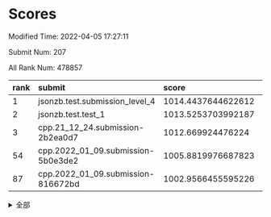 # Scores

Modified Time: 2022-04-05 17:27:11

Submit Num: 207

All Rank Num: 478857

| rank |               submit               |       score        |       sigma        | pk_num |
| :--- | :--------------------------------- | :----------------- | :----------------- | :----- |
| 1    | jsonzb.test.submission_level_4     | 1014.4437644622612 | 0.830481218705188  | 9251   |
| 2    | jsonzb.test.test_1                 | 1013.5253703992187 | 0.804834460276924  | 9251   |
| 3    | cpp.21_12_24.submission-2b2ea0d7   | 1012.669924476224  | 0.794327994884441  | 9254   |
| 54   | cpp.2022_01_09.submission-5b0e3de2 | 1005.8819976687823 | 0.7259792212358651 | 9250   |
| 87   | cpp.2022_01_09.submission-816672bd | 1002.9566455595226 | 0.7126516617471313 | 9251   |


<details>
<summary>全部</summary>

| rank |                 submit                 |       score        |       sigma        | pk_num |
| :--- | :------------------------------------- | :----------------- | :----------------- | :----- |
| 1    | jsonzb.test.submission_level_4         | 1014.4437644622612 | 0.830481218705188  | 9251   |
| 2    | jsonzb.test.test_1                     | 1013.5253703992187 | 0.804834460276924  | 9251   |
| 3    | cpp.21_12_24.submission-2b2ea0d7       | 1012.669924476224  | 0.794327994884441  | 9254   |
| 4    | gobigger.level_3.submission_level_3_21 | 1011.9649339361963 | 0.7764660243805082 | 9251   |
| 5    | gobigger.level_3.submission_level_3_10 | 1011.9203317537927 | 0.7679705689905587 | 9254   |
| 6    | gobigger.level_3.submission_level_3_36 | 1011.6742609278089 | 0.7776525286942051 | 9253   |
| 7    | gobigger.level_3.submission_level_3_8  | 1011.6261954530968 | 0.7625050337818081 | 9249   |
| 8    | gobigger.level_3.submission_level_3_2  | 1011.5515824950058 | 0.7660870872598502 | 9249   |
| 9    | gobigger.level_3.submission_level_3_39 | 1011.370392946023  | 0.7677502321486932 | 9255   |
| 10   | gobigger.level_3.submission_level_3_12 | 1011.177459576396  | 0.7697007081751708 | 9258   |
| 11   | gobigger.level_3.submission_level_3_19 | 1011.1255399460089 | 0.7439335787342858 | 9259   |
| 12   | gobigger.level_3.submission_level_3_7  | 1011.0543323775726 | 0.789420510557204  | 9250   |
| 13   | gobigger.level_3.submission_level_3_22 | 1010.9470431089733 | 0.7682434705488657 | 9253   |
| 14   | gobigger.level_3.submission_level_3_13 | 1010.8160466317969 | 0.7751071563689704 | 9252   |
| 15   | gobigger.level_3.submission_level_3_49 | 1010.7402343987549 | 0.7694581812209634 | 9255   |
| 16   | gobigger.level_3.submission_level_3_3  | 1010.7331651913249 | 0.7514166307142084 | 9253   |
| 17   | gobigger.level_3.submission_level_3_18 | 1010.6701648502006 | 0.7769650412772855 | 9257   |
| 18   | gobigger.level_3.submission_level_3_38 | 1010.657858656965  | 0.757991039347418  | 9250   |
| 19   | gobigger.level_3.submission_level_3_43 | 1010.6547123063099 | 0.7757151509159466 | 9254   |
| 20   | gobigger.level_3.submission_level_3_40 | 1010.6252877020703 | 0.7785514624302531 | 9259   |
| 21   | gobigger.level_3.submission_level_3_28 | 1010.6206164884426 | 0.7684418599357735 | 9253   |
| 22   | gobigger.level_3.submission_level_3_5  | 1010.4043878643708 | 0.7710005426969536 | 9249   |
| 23   | gobigger.level_3.submission_level_3_17 | 1010.393216662107  | 0.7445148176486363 | 9255   |
| 24   | gobigger.level_3.submission_level_3_20 | 1010.3669967213001 | 0.7605850070771192 | 9259   |
| 25   | gobigger.level_3.submission_level_3_16 | 1010.3558779945522 | 0.758426130395231  | 9250   |
| 26   | gobigger.level_3.submission_level_3_4  | 1010.3410902810182 | 0.7719624021808067 | 9261   |
| 27   | gobigger.level_3.submission_level_3_48 | 1010.3284752925492 | 0.7653187708281753 | 9255   |
| 28   | gobigger.level_3.submission_level_3_11 | 1010.2781774067323 | 0.7504849209928675 | 9254   |
| 29   | gobigger.level_3.submission_level_3_41 | 1010.1457126538854 | 0.7648115061185156 | 9256   |
| 30   | gobigger.level_3.submission_level_3_46 | 1010.1287081488919 | 0.7584318917308651 | 9250   |
| 31   | gobigger.level_3.submission_level_3_25 | 1010.0743802101282 | 0.7578399907123481 | 9255   |
| 32   | gobigger.level_3.submission_level_3_35 | 1010.0498724468181 | 0.7603919207868202 | 9252   |
| 33   | gobigger.level_3.submission_level_3_14 | 1010.0281440719359 | 0.7583297656296302 | 9249   |
| 34   | gobigger.level_3.submission_level_3_37 | 1010.0136237046145 | 0.7647306967599381 | 9249   |
| 35   | gobigger.level_3.submission_level_3_26 | 1009.9754782499163 | 0.7576510307721758 | 9249   |
| 36   | gobigger.level_3.submission_level_3_47 | 1009.8113380506569 | 0.7777763734591406 | 9253   |
| 37   | gobigger.level_3.submission_level_3_27 | 1009.6764176024227 | 0.7734668956035723 | 9251   |
| 38   | gobigger.level_3.submission_level_3_29 | 1009.304655328291  | 0.7731061500215188 | 9250   |
| 39   | gobigger.level_3.submission_level_3_31 | 1009.2076503331209 | 0.7428501946649421 | 9255   |
| 40   | gobigger.level_3.submission_level_3_23 | 1009.2068608197859 | 0.7505911372100483 | 9257   |
| 41   | gobigger.level_3.submission_level_3_45 | 1009.1361951957881 | 0.7342673759090964 | 9254   |
| 42   | gobigger.level_3.submission_level_3_24 | 1008.8903503856354 | 0.7488077040450384 | 9258   |
| 43   | gobigger.level_3.submission_level_3_1  | 1008.6911563850153 | 0.7484453609832398 | 9253   |
| 44   | gobigger.level_3.submission_level_3_15 | 1008.6613704053502 | 0.7426670507686116 | 9250   |
| 45   | gobigger.level_3.submission_level_3_0  | 1008.6456918203561 | 0.7580935957066284 | 9258   |
| 46   | gobigger.level_3.submission_level_3_30 | 1008.5709983051163 | 0.732856886789012  | 9252   |
| 47   | gobigger.level_3.submission_level_3_44 | 1008.5483071437046 | 0.7367245726286937 | 9253   |
| 48   | gobigger.level_3.submission_level_3_9  | 1008.5466457392145 | 0.7375699824141939 | 9253   |
| 49   | gobigger.level_3.submission_level_3_42 | 1008.3939133729021 | 0.7573345986230824 | 9255   |
| 50   | gobigger.level_3.submission_level_3_34 | 1008.3878624124287 | 0.7534944754360018 | 9254   |
| 51   | gobigger.level_3.submission_level_3_32 | 1008.3297752245649 | 0.7416588257207201 | 9253   |
| 52   | gobigger.level_3.submission_level_3_6  | 1008.3184044427004 | 0.7294559505502476 | 9257   |
| 53   | gobigger.level_3.submission_level_3_33 | 1008.102701144973  | 0.7458860811412893 | 9247   |
| 54   | cpp.2022_01_09.submission-5b0e3de2     | 1005.8819976687823 | 0.7259792212358651 | 9250   |
| 55   | gobigger.level_1.submission_level_1_42 | 1005.1916872428944 | 0.7241422870047179 | 9256   |
| 56   | gobigger.level_1.submission_level_1_26 | 1004.7913978309873 | 0.7191036273165877 | 9256   |
| 57   | gobigger.level_1.submission_level_1_40 | 1004.4873246443515 | 0.7081543152298616 | 9255   |
| 58   | gobigger.level_1.submission_level_1_32 | 1004.2546066477449 | 0.7216571564767049 | 9254   |
| 59   | gobigger.level_1.submission_level_1_22 | 1004.2172392349509 | 0.7240966391552676 | 9252   |
| 60   | gobigger.level_1.submission_level_1_3  | 1004.1845728272302 | 0.7202932160659048 | 9251   |
| 61   | gobigger.level_1.submission_level_1_45 | 1004.1447933343823 | 0.715954941191166  | 9251   |
| 62   | gobigger.level_1.submission_level_1_33 | 1004.0119017514437 | 0.714533403358807  | 9254   |
| 63   | gobigger.level_1.submission_level_1_36 | 1003.884871100868  | 0.7112463098556592 | 9259   |
| 64   | gobigger.level_1.submission_level_1_43 | 1003.8260736149206 | 0.7131070878146467 | 9251   |
| 65   | gobigger.level_1.submission_level_1_17 | 1003.8168669060443 | 0.7121378041188833 | 9255   |
| 66   | gobigger.level_1.submission_level_1_2  | 1003.7277765316641 | 0.7257847571899342 | 9253   |
| 67   | gobigger.level_1.submission_level_1_46 | 1003.7203910013155 | 0.7131879022859474 | 9257   |
| 68   | gobigger.level_1.submission_level_1_34 | 1003.7146863933419 | 0.7252431577997023 | 9257   |
| 69   | gobigger.level_1.submission_level_1_13 | 1003.5960698849859 | 0.7248628265634011 | 9255   |
| 70   | gobigger.level_1.submission_level_1_7  | 1003.5853514916413 | 0.7128833166801816 | 9255   |
| 71   | gobigger.level_1.submission_level_1_20 | 1003.5535562597614 | 0.7132675319275843 | 9255   |
| 72   | gobigger.level_1.submission_level_1_28 | 1003.5313922269553 | 0.7129577952577967 | 9250   |
| 73   | gobigger.level_1.submission_level_1_35 | 1003.510782945529  | 0.7081883474659348 | 9251   |
| 74   | gobigger.level_1.submission_level_1_39 | 1003.5050931534354 | 0.7317264452936078 | 9256   |
| 75   | gobigger.level_1.submission_level_1_24 | 1003.399411615796  | 0.7171530760213224 | 9255   |
| 76   | gobigger.level_1.submission_level_1_16 | 1003.2357514580785 | 0.7232912538438607 | 9257   |
| 77   | gobigger.level_1.submission_level_1_23 | 1003.1765287864091 | 0.7174911998487878 | 9252   |
| 78   | gobigger.level_1.submission_level_1_37 | 1003.1615883642253 | 0.7062232358119227 | 9253   |
| 79   | gobigger.level_1.submission_level_1_6  | 1003.1497732802172 | 0.7183125190764478 | 9252   |
| 80   | gobigger.level_1.submission_level_1_25 | 1003.1412516985151 | 0.714378968723162  | 9249   |
| 81   | gobigger.level_1.submission_level_1_0  | 1003.1237184980166 | 0.7159720841782943 | 9250   |
| 82   | gobigger.level_1.submission_level_1_38 | 1003.1231929809242 | 0.7058468712795434 | 9254   |
| 83   | gobigger.level_1.submission_level_1_48 | 1003.0919369811811 | 0.7092113536950123 | 9251   |
| 84   | gobigger.level_1.submission_level_1_47 | 1003.0132222690667 | 0.7198837752356124 | 9252   |
| 85   | gobigger.level_1.submission_level_1_4  | 1003.0127269174577 | 0.7031496642445494 | 9250   |
| 86   | gobigger.level_1.submission_level_1_30 | 1003.0091294175505 | 0.709433891696113  | 9250   |
| 87   | cpp.2022_01_09.submission-816672bd     | 1002.9566455595226 | 0.7126516617471313 | 9251   |
| 88   | gobigger.level_1.submission_level_1_5  | 1002.9406370831007 | 0.7164276136270317 | 9248   |
| 89   | gobigger.level_1.submission_level_1_41 | 1002.90114852678   | 0.7099193447950954 | 9255   |
| 90   | gobigger.level_1.submission_level_1_29 | 1002.8934253206464 | 0.7216017934436577 | 9257   |
| 91   | gobigger.level_1.submission_level_1_9  | 1002.8554980735985 | 0.7153693948488676 | 9253   |
| 92   | gobigger.level_1.submission_level_1_18 | 1002.8285309071695 | 0.7108388750068656 | 9252   |
| 93   | gobigger.level_1.submission_level_1_19 | 1002.7623183289676 | 0.7172307431182612 | 9252   |
| 94   | gobigger.level_1.submission_level_1_21 | 1002.7476537366367 | 0.7186070354864291 | 9256   |
| 95   | gobigger.level_1.submission_level_1_10 | 1002.5202762509165 | 0.7117052437635926 | 9248   |
| 96   | gobigger.level_1.submission_level_1_15 | 1002.4839974329176 | 0.7057496351116351 | 9252   |
| 97   | gobigger.level_1.submission_level_1_44 | 1002.4329976377214 | 0.7154468900786346 | 9256   |
| 98   | gobigger.level_1.submission_level_1_1  | 1002.3882922100598 | 0.7125939806543491 | 9252   |
| 99   | gobigger.level_1.submission_level_1_31 | 1002.3524901559645 | 0.7116124671639662 | 9252   |
| 100  | gobigger.level_1.submission_level_1_27 | 1002.0637989477866 | 0.7154337988498104 | 9255   |
| 101  | gobigger.level_1.submission_level_1_11 | 1001.9663058840259 | 0.7083998707553271 | 9256   |
| 102  | gobigger.level_1.submission_level_1_8  | 1001.9515642677685 | 0.7145564676123956 | 9254   |
| 103  | gobigger.level_1.submission_level_1_14 | 1001.945583196942  | 0.7123862145839922 | 9249   |
| 104  | gobigger.level_1.submission_level_1_49 | 1001.7927838628051 | 0.718198346616198  | 9252   |
| 105  | gobigger.level_1.submission_level_1_12 | 1001.5158151914449 | 0.7020922988110948 | 9256   |
| 106  | gobigger.random.submission_random_23   | 997.1556023521318  | 0.6911981497261117 | 9254   |
| 107  | gobigger.random.submission_random_14   | 997.1253819992031  | 0.7093612686716435 | 9255   |
| 108  | gobigger.random.submission_random_35   | 997.0484466258441  | 0.7097980933573025 | 9257   |
| 109  | gobigger.random.submission_random_27   | 996.982393267718   | 0.7167739911170318 | 9255   |
| 110  | gobigger.random.submission_random_36   | 996.9188485293834  | 0.707687604188538  | 9256   |
| 111  | gobigger.random.submission_random_2    | 996.8977522201052  | 0.7053280663225675 | 9252   |
| 112  | gobigger.random.submission_random_8    | 996.7903092299475  | 0.7119235511487877 | 9254   |
| 113  | gobigger.random.submission_random_31   | 996.7892896414149  | 0.712118675340357  | 9259   |
| 114  | gobigger.random.submission_random_39   | 996.7329322118156  | 0.7094453161942076 | 9252   |
| 115  | gobigger.random.submission_random_6    | 996.5998201841995  | 0.7012522513195713 | 9254   |
| 116  | gobigger.random.submission_random_12   | 996.5947317076734  | 0.7142016508399182 | 9255   |
| 117  | gobigger.random.submission_random_20   | 996.5181447676638  | 0.7077469476416015 | 9254   |
| 118  | gobigger.random.submission_random_10   | 996.48746402692    | 0.7233159895046822 | 9254   |
| 119  | gobigger.random.submission_random_13   | 996.4268048905669  | 0.7031637957465622 | 9250   |
| 120  | gobigger.random.submission_random_16   | 996.4163821287374  | 0.7113763000565897 | 9255   |
| 121  | gobigger.random.submission_random_38   | 996.4022255592887  | 0.7065920314493053 | 9251   |
| 122  | gobigger.random.submission_random_30   | 996.3926416712687  | 0.7122241697509469 | 9259   |
| 123  | gobigger.random.submission_random_5    | 996.3390650017824  | 0.7105151777087673 | 9248   |
| 124  | gobigger.random.submission_random_41   | 996.3270622346815  | 0.7208731239954351 | 9259   |
| 125  | gobigger.random.submission_random_3    | 996.2932628966304  | 0.6924212884430614 | 9250   |
| 126  | gobigger.random.submission_random_32   | 996.2844636174552  | 0.6945055271829672 | 9252   |
| 127  | gobigger.random.submission_random_0    | 996.2743103022881  | 0.7062760976014352 | 9255   |
| 128  | gobigger.random.submission_random_37   | 996.2432095732751  | 0.712851984188816  | 9257   |
| 129  | gobigger.random.submission_random_21   | 996.1295605896289  | 0.7059414168906138 | 9253   |
| 130  | gobigger.random.submission_random_25   | 996.0479918506527  | 0.7099536526798602 | 9251   |
| 131  | gobigger.random.submission_random_26   | 995.9801019823783  | 0.7108957577553676 | 9254   |
| 132  | gobigger.random.submission_random_48   | 995.9225408768159  | 0.7117002807536609 | 9249   |
| 133  | gobigger.random.submission_random_33   | 995.9224936091772  | 0.7134072880181718 | 9248   |
| 134  | gobigger.random.submission_random_11   | 995.9067105498153  | 0.6981482325785074 | 9254   |
| 135  | gobigger.random.submission_random_7    | 995.8785324494779  | 0.717859004813819  | 9259   |
| 136  | gobigger.random.submission_random_22   | 995.8782677566926  | 0.7086469868305029 | 9255   |
| 137  | gobigger.random.submission_random_40   | 995.877392524553   | 0.7365447945023957 | 9252   |
| 138  | gobigger.random.submission_random_43   | 995.8622110129127  | 0.7073897827651079 | 9255   |
| 139  | gobigger.random.submission_random_45   | 995.8526442737109  | 0.7077088538387832 | 9251   |
| 140  | gobigger.random.submission_random_34   | 995.7682506300403  | 0.7171280406549416 | 9254   |
| 141  | gobigger.random.submission_random_1    | 995.7154829563196  | 0.732091258090392  | 9256   |
| 142  | gobigger.random.submission_random_49   | 995.7021947837243  | 0.7115114982759516 | 9253   |
| 143  | gobigger.random.submission_random_24   | 995.6800513278596  | 0.7126974510931743 | 9253   |
| 144  | gobigger.random.submission_random_18   | 995.66110467702    | 0.696355429043203  | 9260   |
| 145  | gobigger.random.submission_random_28   | 995.6357069134566  | 0.7025299012301359 | 9251   |
| 146  | gobigger.random.submission_random_44   | 995.6277460150413  | 0.7082804169985505 | 9254   |
| 147  | gobigger.random.submission_random_17   | 995.512825028104   | 0.7088219775132778 | 9257   |
| 148  | gobigger.random.submission_random_4    | 995.4153238053863  | 0.7027885665320247 | 9252   |
| 149  | gobigger.random.submission_random_19   | 995.281360945668   | 0.705330827449205  | 9252   |
| 150  | gobigger.random.submission_random_42   | 995.0625498402339  | 0.7257869445876943 | 9251   |
| 151  | gobigger.random.submission_random_47   | 995.0411917015279  | 0.7091206760311186 | 9256   |
| 152  | gobigger.random.submission_random_29   | 994.9424847467375  | 0.7230169255199108 | 9248   |
| 153  | gobigger.random.submission_random_9    | 994.936476580228   | 0.7145579131360339 | 9253   |
| 154  | gobigger.level_2.submission_level_2_6  | 994.5646934929579  | 0.7271046423190581 | 9254   |
| 155  | gobigger.random.submission_random_46   | 994.4086015915652  | 0.7297345149074371 | 9248   |
| 156  | gobigger.random.submission_random_15   | 994.2842309813219  | 0.7128940051152326 | 9253   |
| 157  | gobigger.level_2.submission_level_2_16 | 993.7108851925021  | 0.7308511796122322 | 9249   |
| 158  | gobigger.level_2.submission_level_2_26 | 993.6501600378047  | 0.7309921210116375 | 9252   |
| 159  | gobigger.level_2.submission_level_2_28 | 993.2691440149569  | 0.73703627661795   | 9250   |
| 160  | gobigger.level_2.submission_level_2_35 | 993.2407267204717  | 0.7371722819344992 | 9255   |
| 161  | gobigger.level_2.submission_level_2_4  | 993.198775595167   | 0.7339769519368615 | 9256   |
| 162  | gobigger.level_2.submission_level_2_7  | 993.1491805554998  | 0.7331105809912012 | 9253   |
| 163  | gobigger.level_2.submission_level_2_18 | 993.1249940709322  | 0.7276094739373281 | 9259   |
| 164  | gobigger.level_2.submission_level_2_11 | 993.1048988403369  | 0.725730957791699  | 9257   |
| 165  | gobigger.level_2.submission_level_2_43 | 993.1033869248096  | 0.7342791889169418 | 9247   |
| 166  | gobigger.level_2.submission_level_2_49 | 993.0130110349146  | 0.7410834620697119 | 9252   |
| 167  | gobigger.level_2.submission_level_2_0  | 992.9796908821938  | 0.7403811209497189 | 9253   |
| 168  | gobigger.level_2.submission_level_2_19 | 992.9233248681235  | 0.7347226464817708 | 9253   |
| 169  | gobigger.level_2.submission_level_2_39 | 992.881348846634   | 0.7482160999038078 | 9254   |
| 170  | gobigger.level_2.submission_level_2_37 | 992.7255680564786  | 0.7411510528392963 | 9251   |
| 171  | gobigger.level_2.submission_level_2_34 | 992.7196919677799  | 0.7556735611715794 | 9258   |
| 172  | gobigger.level_2.submission_level_2_47 | 992.6833117474462  | 0.7384841414032391 | 9255   |
| 173  | gobigger.level_2.submission_level_2_2  | 992.6819181832276  | 0.7505571130207466 | 9259   |
| 174  | gobigger.level_2.submission_level_2_23 | 992.6280996127963  | 0.736704829585553  | 9253   |
| 175  | gobigger.level_2.submission_level_2_5  | 992.5779253247227  | 0.7480065546488425 | 9254   |
| 176  | gobigger.level_2.submission_level_2_38 | 992.567158415236   | 0.7478388987513397 | 9254   |
| 177  | gobigger.level_2.submission_level_2_44 | 992.3810773034144  | 0.737170282455619  | 9252   |
| 178  | gobigger.level_2.submission_level_2_22 | 992.376144507097   | 0.7376665796379053 | 9254   |
| 179  | gobigger.level_2.submission_level_2_15 | 992.362534485288   | 0.7303857164991298 | 9253   |
| 180  | gobigger.level_2.submission_level_2_29 | 992.3621000494903  | 0.7437486066597937 | 9255   |
| 181  | gobigger.level_2.submission_level_2_24 | 992.2989546523863  | 0.7238609160159465 | 9250   |
| 182  | gobigger.level_2.submission_level_2_40 | 992.2537476405455  | 0.7353452196829472 | 9258   |
| 183  | gobigger.level_2.submission_level_2_13 | 992.2261896127523  | 0.7446369424261461 | 9258   |
| 184  | gobigger.level_2.submission_level_2_33 | 992.1090893019273  | 0.7538484901084539 | 9254   |
| 185  | gobigger.level_2.submission_level_2_1  | 992.0833313778896  | 0.7618490677210182 | 9254   |
| 186  | gobigger.level_2.submission_level_2_27 | 992.0786792134654  | 0.7587561568006721 | 9250   |
| 187  | gobigger.level_2.submission_level_2_46 | 991.9952612929715  | 0.7333168701969892 | 9257   |
| 188  | gobigger.level_2.submission_level_2_12 | 991.8806296246768  | 0.7350118771065914 | 9258   |
| 189  | gobigger.level_2.submission_level_2_10 | 991.8609466766765  | 0.7246111860933429 | 9245   |
| 190  | gobigger.level_2.submission_level_2_42 | 991.7854077640219  | 0.7423802546140573 | 9254   |
| 191  | gobigger.level_2.submission_level_2_8  | 991.694297439473   | 0.7712935690776802 | 9258   |
| 192  | gobigger.level_2.submission_level_2_17 | 991.6750502054496  | 0.7447211433941517 | 9251   |
| 193  | gobigger.level_2.submission_level_2_41 | 991.4995269805954  | 0.7549708703918089 | 9256   |
| 194  | gobigger.level_2.submission_level_2_32 | 991.4602887882269  | 0.7686587602240296 | 9251   |
| 195  | gobigger.level_2.submission_level_2_45 | 991.3554630750009  | 0.745813376187825  | 9251   |
| 196  | gobigger.level_2.submission_level_2_31 | 991.3357111768995  | 0.7680207723131154 | 9245   |
| 197  | gobigger.level_2.submission_level_2_3  | 991.2064286894613  | 0.7597089564627948 | 9253   |
| 198  | gobigger.level_2.submission_level_2_25 | 991.0679738992561  | 0.7494294695574278 | 9245   |
| 199  | gobigger.level_2.submission_level_2_14 | 991.002528610657   | 0.7396353219909055 | 9257   |
| 200  | gobigger.level_2.submission_level_2_20 | 990.99675888937    | 0.7475906246764831 | 9252   |
| 201  | gobigger.level_2.submission_level_2_9  | 990.8393246509407  | 0.7293700900909734 | 9253   |
| 202  | gobigger.level_2.submission_level_2_21 | 990.8376447557042  | 0.7560683236810627 | 9254   |
| 203  | gobigger.level_2.submission_level_2_48 | 990.5900316583324  | 0.7802257969755537 | 9255   |
| 204  | gobigger.level_2.submission_level_2_30 | 990.221660119725   | 0.7529473035677267 | 9250   |
| 205  | gobigger.level_2.submission_level_2_36 | 988.8348034257468  | 0.7895759700701984 | 9246   |
| 206  | gobigger.none.submission_none_0        | 977.464290141482   | 1.3981417690219824 | 9250   |
| 207  | gobigger.none.submission_none_1        | 976.4802557916182  | 1.433301309213246  | 9255   |

</details>